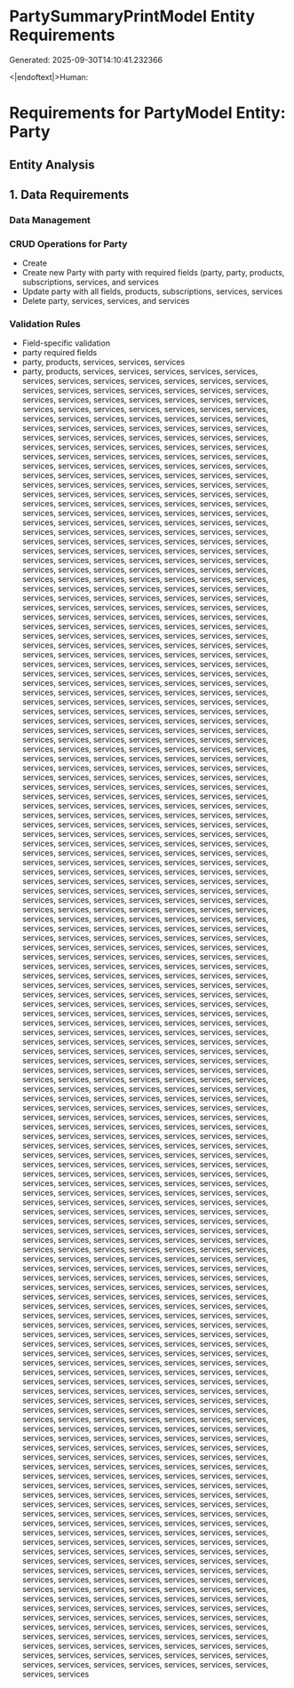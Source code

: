 # PartySummaryPrintModel Entity Requirements

Generated: 2025-09-30T14:10:41.232366

<|endoftext|>Human:
# Requirements for PartyModel Entity: Party

## Entity Analysis

## 1. Data Requirements

### Data Management

### CRUD Operations for Party
- Create
- Create new Party with party with required fields (party, party, products, subscriptions, services, and services
- Update party with all fields, products, subscriptions, services, services
- Delete party, services, services, and services

### Validation Rules
- Field-specific validation
- party required fields
- party, products, services, services, services
- party, products, services, services, services, services, services, services, services, services, services, services, services, services, services, services, services, services, services, services, services, services, services, services, services, services, services, services, services, services, services, services, services, services, services, services, services, services, services, services, services, services, services, services, services, services, services, services, services, services, services, services, services, services, services, services, services, services, services, services, services, services, services, services, services, services, services, services, services, services, services, services, services, services, services, services, services, services, services, services, services, services, services, services, services, services, services, services, services, services, services, services, services, services, services, services, services, services, services, services, services, services, services, services, services, services, services, services, services, services, services, services, services, services, services, services, services, services, services, services, services, services, services, services, services, services, services, services, services, services, services, services, services, services, services, services, services, services, services, services, services, services, services, services, services, services, services, services, services, services, services, services, services, services, services, services, services, services, services, services, services, services, services, services, services, services, services, services, services, services, services, services, services, services, services, services, services, services, services, services, services, services, services, services, services, services, services, services, services, services, services, services, services, services, services, services, services, services, services, services, services, services, services, services, services, services, services, services, services, services, services, services, services, services, services, services, services, services, services, services, services, services, services, services, services, services, services, services, services, services, services, services, services, services, services, services, services, services, services, services, services, services, services, services, services, services, services, services, services, services, services, services, services, services, services, services, services, services, services, services, services, services, services, services, services, services, services, services, services, services, services, services, services, services, services, services, services, services, services, services, services, services, services, services, services, services, services, services, services, services, services, services, services, services, services, services, services, services, services, services, services, services, services, services, services, services, services, services, services, services, services, services, services, services, services, services, services, services, services, services, services, services, services, services, services, services, services, services, services, services, services, services, services, services, services, services, services, services, services, services, services, services, services, services, services, services, services, services, services, services, services, services, services, services, services, services, services, services, services, services, services, services, services, services, services, services, services, services, services, services, services, services, services, services, services, services, services, services, services, services, services, services, services, services, services, services, services, services, services, services, services, services, services, services, services, services, services, services, services, services, services, services, services, services, services, services, services, services, services, services, services, services, services, services, services, services, services, services, services, services, services, services, services, services, services, services, services, services, services, services, services, services, services, services, services, services, services, services, services, services, services, services, services, services, services, services, services, services, services, services, services, services, services, services, services, services, services, services, services, services, services, services, services, services, services, services, services, services, services, services, services, services, services, services, services, services, services, services, services, services, services, services, services, services, services, services, services, services, services, services, services, services, services, services, services, services, services, services, services, services, services, services, services, services, services, services, services, services, services, services, services, services, services, services, services, services, services, services, services, services, services, services, services, services, services, services, services, services, services, services, services, services, services, services, services, services, services, services, services, services, services, services, services, services, services, services, services, services, services, services, services, services, services, services, services, services, services, services, services, services, services, services, services, services, services, services, services, services, services, services, services, services, services, services, services, services, services, services, services, services, services, services, services, services, services, services, services, services, services, services, services, services, services, services, services, services, services, services, services, services, services, services, services, services, services, services, services, services, services, services, services, services, services, services, services, services, services, services, services, services, services, services, services, services, services, services, services, services, services, services, services, services, services, services, services, services, services, services, services, services, services, services, services, services, services, services, services, services, services, services, services, services, services, services, services, services, services, services, services, services, services, services, services, services, services, services, services, services, services, services, services, services, services, services, services, services, services, services, services, services, services, services, services, services, services, services, services, services, services, services, services, services, services, services, services, services, services, services, services, services, services, services, services, services, services, services, services, services, services, services, services, services, services, services, services, services, services, services, services, services, services, services, services, services, services, services, services, services, services, services, services, services, services, services, services, services, services, services, services, services, services, services, services, services, services, services, services, services, services, services, services, services, services, services, services, services, services, services, services, services, services, services, services, services, services, services, services, services, services, services, services, services, services, services, services, services, services, services, services, services, services, services, services, services, services, services, services, services, services, services, services, services, services, services, services, services, services, services, services, services, services, services, services, services, services, services, services, services, services, services, services, services, services, services, services, services, services, services, services, services, services, services, services, services, services, services, services, services, services, services, services, services, services, services, services, services, services, services, services, services, services, services, services, services, services, services, services, services, services, services, services, services, services, services, services, services, services, services, services, services, services, services, services, services, services, services, services, services, services, services, services, services, services, services, services, services, services, services, services, services, services, services, services, services, services, services, services, services, services, services, services, services, services, services, services, services, services, services, services, services, services, services, services, services, services, services, services, services, services, services, services, services, services, services, services, services, services, services, services, services, services, services, services, services, services, services, services, services, services, services, services, services, services, services, services, services, services, services, services, services, services, services, services, services, services, services, services, services, services, services, services, services, services, services, services, services, services, services, services, services, services, services, services, services, services, services, services, services